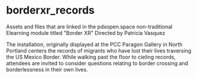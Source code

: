 # borderxr_records

Assets and files that are linked in the pdxopen.space non-traditional Elearning module titled "Border XR" Directed by Patricia Vasquez

The installation, originally displayed at the PCC Paragon Gallery in North Portland centers the records of migrants who have lost their lives traversing the US Mexico Border. While walking past the floor to cieling records, attendees are invited to consider questions relating to border crossing and borderlessness in their own lives.
